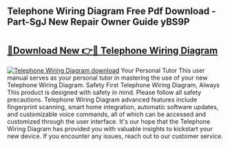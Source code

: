 ## Telephone Wiring Diagram Free Pdf Download - Part-SgJ New Repair Owner Guide yBS9P

# <h2><a href="http://dfhstm.blite.top/?on=Telephone+Wiring+Diagram">🔗Download New 👉🔴 Telephone Wiring Diagram</a></h2>

[![Telephone Wiring Diagram download](https://i.imgur.com/lujVjoI.png)](http://dfhstm.blite.top/?on=Telephone+Wiring+Diagram)
Your Personal Tutor This user manual serves as your personal tutor in mastering the use of your new Telephone Wiring Diagram. Safety First Telephone Wiring Diagram, Always This product is designed with safety in mind. Please follow all safety precautions. Telephone Wiring Diagram advanced features include fingerprint scanning, smart home integration, automatic software updates, and customizable voice commands, all of which can be accessed and customized through the user interface. It's our hope that the Telephone Wiring Diagram has provided you with valuable insights to kickstart your new device. If you encounter any issues, reach out to our customer service.
